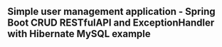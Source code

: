 ## Simple user management application - Spring Boot CRUD RESTfulAPI and ExceptionHandler with Hibernate MySQL example
